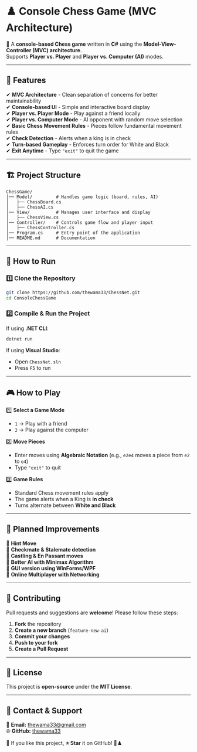 # ♟️ **Console Chess Game (MVC Architecture)**  

🚀 A **console-based Chess game** written in **C#** using the **Model-View-Controller (MVC) architecture**.  
Supports **Player vs. Player** and **Player vs. Computer (AI)** modes.  

---

## 📌 **Features**
✔ **MVC Architecture** - Clean separation of concerns for better maintainability  
✔ **Console-based UI** - Simple and interactive board display  
✔ **Player vs. Player Mode** - Play against a friend locally  
✔ **Player vs. Computer Mode** - AI opponent with random move selection  
✔ **Basic Chess Movement Rules** - Pieces follow fundamental movement rules  
✔ **Check Detection** - Alerts when a king is in check  
✔ **Turn-based Gameplay** - Enforces turn order for White and Black  
✔ **Exit Anytime** - Type `"exit"` to quit the game  

---

## 🏗️ **Project Structure**
```
ChessGame/
│── Model/         # Handles game logic (board, rules, AI)
│   ├── ChessBoard.cs
│   ├── ChessAI.cs
│── View/          # Manages user interface and display
│   ├── ChessView.cs
│── Controller/    # Controls game flow and player input
│   ├── ChessController.cs
│── Program.cs     # Entry point of the application
│── README.md      # Documentation
```

---

## 🚀 **How to Run**
### **1️⃣ Clone the Repository**
```sh
git clone https://github.com/thewama33/ChessNet.git
cd ConsoleChessGame
```

### **2️⃣ Compile & Run the Project**
If using **.NET CLI**:
```sh
dotnet run
```
If using **Visual Studio**:  
- Open `ChessNet.sln`
- Press `F5` to run

---

## 🎮 **How to Play**
1️⃣ **Select a Game Mode**  
   - `1` → Play with a friend  
   - `2` → Play against the computer  

2️⃣ **Move Pieces**  
   - Enter moves using **Algebraic Notation** (e.g., `e2e4` moves a piece from `e2` to `e4`)  
   - Type `"exit"` to quit  

3️⃣ **Game Rules**  
   - Standard Chess movement rules apply  
   - The game alerts when a King is **in check**  
   - Turns alternate between **White and Black**  

---

## 🔧 **Planned Improvements**
🔹 **Hint Move**  
🔹 **Checkmate & Stalemate detection**  
🔹 **Castling & En Passant moves**  
🔹 **Better AI with Minimax Algorithm**  
🔹 **GUI version using WinForms/WPF**  
🔹 **Online Multiplayer with Networking**  

---

## 🤝 **Contributing**
Pull requests and suggestions are **welcome**! Please follow these steps:
1. **Fork** the repository  
2. **Create a new branch** (`feature-new-ai`)  
3. **Commit your changes**  
4. **Push to your fork**  
5. **Create a Pull Request**  

---

## 📜 **License**
This project is **open-source** under the **MIT License**.  

---

## 💬 **Contact & Support**
📩 **Email:** thewama33@gmail.com  
🌐 **GitHub:** [thewama33](https://github.com/thewama33)  

🔹 If you like this project, **⭐ Star** it on GitHub! 🎉♟️